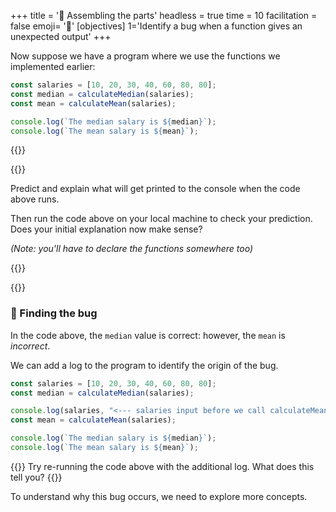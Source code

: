 +++
title = '🧱 Assembling the parts'
headless = true
time = 10
facilitation = false
emoji= '🧩'
[objectives]
1='Identify a bug when a function gives an unexpected output'
+++

Now suppose we have a program where we use the functions we implemented earlier:

```js
const salaries = [10, 20, 30, 40, 60, 80, 80];
const median = calculateMedian(salaries);
const mean = calculateMean(salaries);

console.log(`The median salary is ${median}`);
console.log(`The mean salary is ${mean}`);
```

{{<tabs>}}

{{<tab name="🧠 💬 Predict and explain">}}

Predict and explain what will get printed to the console when the code above runs.

Then run the code above on your local machine to check your prediction. Does your initial explanation now make sense?

_(Note: you'll have to declare the functions somewhere too)_

{{</tab >}}

{{</tabs>}}

### 🐛 Finding the bug

In the code above, the `median` value is correct: however, the `mean` is _incorrect_.

We can add a log to the program to identify the origin of the bug.

```js {linenos=table,hl_lines=["4"],linenostart=1}
const salaries = [10, 20, 30, 40, 60, 80, 80];
const median = calculateMedian(salaries);

console.log(salaries, "<--- salaries input before we call calculateMean");
const mean = calculateMean(salaries);

console.log(`The median salary is ${median}`);
console.log(`The mean salary is ${mean}`);
```

{{<note type="activity" title="Run it">}}
Try re-running the code above with the additional log. What does this tell you?
{{</note>}}

To understand why this bug occurs, we need to explore more concepts.
